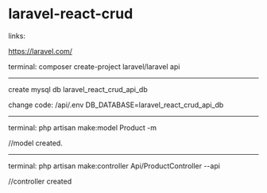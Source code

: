 # laravel-react-crud


links:

https://laravel.com/


terminal:
composer create-project laravel/laravel api


***********************
create mysql db laravel_react_crud_api_db

change code:
/api/.env 
DB_DATABASE=laravel_react_crud_api_db

************
terminal:
php artisan make:model Product -m

//model created.


******************
terminal:
php artisan make:controller Api/ProductController --api

//controller created